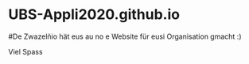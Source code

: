 # UBS-Appli2020.github.io

#De Zwazelñio hät eus au no e Website für eusi Organisation gmacht :)

Viel Spass
